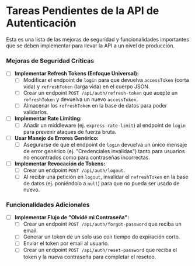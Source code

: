 # Tareas Pendientes de la API de Autenticación

Esta es una lista de las mejoras de seguridad y funcionalidades importantes que se deben implementar para llevar la API a un nivel de producción.

### Mejoras de Seguridad Críticas

- [ ] **Implementar Refresh Tokens (Enfoque Universal):**
  - [ ] Modificar el endpoint de `login` para que devuelva `accessToken` (corta vida) y `refreshToken` (larga vida) en el cuerpo JSON.
  - [ ] Crear un endpoint `POST /api/auth/refresh-token` que acepte un `refreshToken` y devuelva un nuevo `accessToken`.
  - [ ] Almacenar los `refreshToken` en la base de datos para poder validarlos.

- [ ] **Implementar Rate Limiting:**
  - [ ] Añadir un middleware (ej. `express-rate-limit`) al endpoint de `login` para prevenir ataques de fuerza bruta.

- [ ] **Usar Manejo de Errores Genérico:**
  - [ ] Asegurarse de que el endpoint de `login` devuelva un único mensaje de error genérico (ej. "Credenciales inválidas") tanto para usuarios no encontrados como para contraseñas incorrectas.

- [ ] **Implementar Revocación de Tokens:**
  - [ ] Crear un endpoint `POST /api/auth/logout`.
  - [ ] Al recibir una petición en `logout`, invalidar el `refreshToken` en la base de datos (ej. poniéndolo a `null`) para que no pueda ser usado de nuevo.

### Funcionalidades Adicionales

- [ ] **Implementar Flujo de "Olvidé mi Contraseña":**
  - [ ] Crear un endpoint `POST /api/auth/forgot-password` que reciba un email.
  - [ ] Generar un token de un solo uso con tiempo de expiración corto.
  - [ ] Enviar el token por email al usuario.
  - [ ] Crear un endpoint `POST /api/auth/reset-password` que reciba el token y la nueva contraseña para completar el reseteo.
